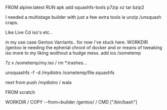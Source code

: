 FROM alpine:latest
RUN apk add squashfs-tools 	p7zip xz tar bzip2

I needed a multistage builder with just a few extra tools ie unzip /unsquash craps. 

Like Live Cd iso's etc.. 

in my use case Gentoo Varriants.. for now i've stuck here. 
WORKDIR /gentoo
ie needing the epherial chroot of docker and or means of tweaking iso more to my liking woithout a hudge mess. 
add ios /sometemp 

7z x /sometemp/my.iso /
rm *.trashes... 

unsquashfs -f -d /mydistro  /sometemp/file.squashfs

next from push /mydistro / wala 

FROM scratch

WORKDIR /
COPY --from=builder /gentoo/ /
CMD ["/bin/bash"]
